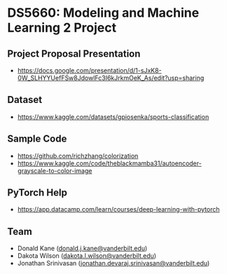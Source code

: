 # DS5660: Modeling and Machine Learning 2 Project

## Project Proposal Presentation
- https://docs.google.com/presentation/d/1-sJxK8-0W_SLHYYUefFSw8JdowlFc3I6kJrkmOeK_As/edit?usp=sharing

## Dataset
- https://www.kaggle.com/datasets/gpiosenka/sports-classification

## Sample Code
- https://github.com/richzhang/colorization
- https://www.kaggle.com/code/theblackmamba31/autoencoder-grayscale-to-color-image

## PyTorch Help
- https://app.datacamp.com/learn/courses/deep-learning-with-pytorch

## Team
- Donald Kane (donald.j.kane@vanderbilt.edu)
- Dakota Wilson (dakota.l.wilson@vanderbilt.edu)
- Jonathan Srinivasan (jonathan.devaraj.srinivasan@vanderbilt.edu)
